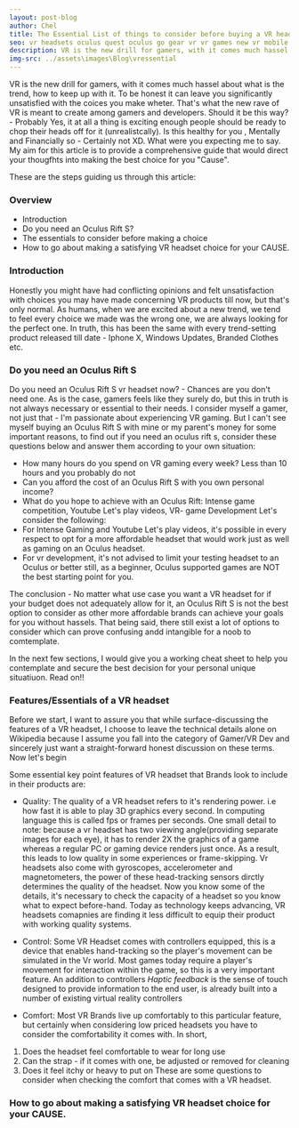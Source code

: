 ```yaml
---
layout: post-blog
author: Chel
title: The Essential List of things to consider before buying a VR headset
seo: vr headsets oculus quest oculus go gear vr vr games new vr mobile vr android vr games 2020 vr headset nitendo switch ve headset for android oculus go samsung gear vr best vr headsets
description: VR is the new drill for gamers, with it comes much hassel about what is the trend, how to keep up with it. To be honest it can leave you significantly unsatisfied with the coices you make wheter. That's what the new rave of VR is meant to create among gamers and developers. Should it be this way? - Probably Yes, it at all a thing is exciting enough people should be ready to chop their heads off for it (unrealistcally). Is this healthy for you , Mentally and Financially so - Certainly not XD. What were you expecting me to say. My aim for this article is to provide a comprehensive guide that would direct your thougfhts into making the best choice for you "Cause"
img-src: ../assets\images\Blog\vressential
---
```


VR is the new drill for gamers, with it comes much hassel about what is the trend, how to keep up with it. To be honest it can leave you significantly unsatisfied with the coices you make wheter. That's what the new rave of VR is meant to create among gamers and developers. Should it be this way? - Probably Yes, it at all a thing is exciting enough people should be ready to chop their heads off for it (unrealistcally). Is this healthy for you , Mentally and Financially so - Certainly not XD. What were you expecting me to say. My aim for this article is to provide a comprehensive guide that would direct your thougfhts into making the best choice for you "Cause".


These are the steps guiding us through this article:
<h3>Overview</h3>

* Introduction
* Do you need an Oculus Rift S?
* The essentials to consider before making a choice
* How to go about making a satisfying VR headset choice for your CAUSE.

<h3>Introduction</h3>
Honestly you might have had conflicting opinions and felt unsatisfaction with choices you may have made concerning VR products till now, but that's only normal. As humans, when we are excited about a new trend, we tend to feel every choice we made was the wrong one, we are always looking for the perfect one. In truth, this has been the same with every trend-setting product released till date - Iphone X, Windows Updates, Branded Clothes etc.


<h3>Do you need an Oculus Rift S</h3>
Do you need an Oculus Rift S vr headset now? - Chances are you don't need one. As is the case, gamers feels like they surely do, but this in truth is not always necessary or essential to their needs. I consider myself a gamer, not just that - I'm passionate about experiencing VR gaming. But I can't see myself buying an Oculus Rift S with mine or my parent's money for some important reasons, to find out if you need an oculus rift s, consider these questions below and answer them according to your own situation:

* How many hours do you spend on VR gaming every week? Less than 10 hours and you probably do not
* Can you afford the cost of an Oculus Rift S with you own personal income?
* What do you hope to achieve with an Oculus Rift: Intense game competition, Youtube Let's play videos, VR- game Development
Let's consider the following:
* For Intense Gaming and Youtube Let's play videos, it's possible in every respect to opt for a more affordable headset that would work just as well as gaming on an Oculus headset.
* For vr development, it's not advised to limit your testing headset to an Oculus or better still, as a beginner, Oculus supported games are NOT the best starting point for you.

The conclusion - No matter what use case you want a VR headset for if your budget does not adequately allow for it, an Oculus Rift S is not the best option to consider as other more affordable brands can achieve your goals for you without hassels. That being said, there still exist a lot of options to consider which can prove confusing andd intangible for a noob to comtemplate.

In the next few sections, I would give you a working cheat sheet to help you contemplate and secure the best decision for your personal unique situatiuon. Read on!!
<br>


<h3>Features/Essentials of a VR headset</h3>
Before we start, I want to assure you that while surface-discussing the features of a VR headset, I choose to leave the technical details alone on Wikipedia because I assume you fall into the category of Gamer/VR Dev and sincerely just want a straight-forward honest discussion on these terms. Now let's begin


Some essential key point features of VR headset that Brands look to include in their products are:

* Quality: The quality of a VR headset refers to it's rendering power. i.e how fast it is able to play 3D graphics every second. In computing language this is called fps or frames per seconds. One small detail to note: because a vr headset has two viewing angle(providing separate images for each eye), it has to render 2X the graphics of a game whereas a regular PC or gaming device renders just once. As a result, this leads to low quality in some experiences or frame-skipping. Vr headsets also come with gyroscopes, accelerometer and magnetometers, the power of these head-tracking sensors dirctly determines the quality of the headset. Now you know some of the details, it's necessary to check the capacity of a headset so you know what to expect before-hand. Today as technology keeps advancing, VR headsets comapnies are finding it less difficult to equip their product with working quality systems.

* Control: Some VR Headset comes with controllers equipped, this is a device that enables hand-tracking so the player's movement can be simulated in the Vr world. Most games today require a player's movement for interaction within the game, so this is a very important feature. An addition to controllers <i>Haptic feedback</i> is the sense of touch designed to provide information to the end user, is already built into a number of existing virtual reality controllers

* Comfort: Most VR Brands live up comfortably to this particular feature, but certainly when considering low priced headsets you have to consider the comfortability it comes with. In short, 
1. Does the headset feel comfortable to wear for long use
2. Can the strap - if it comes with one, be adjusted or removed for cleaning
3. Does it feel itchy or heavy to put on
These are some questions to consider when checking the comfort that comes with a VR headset.


<h3>How to go about making a satisfying VR headset choice for your CAUSE.</h3>
